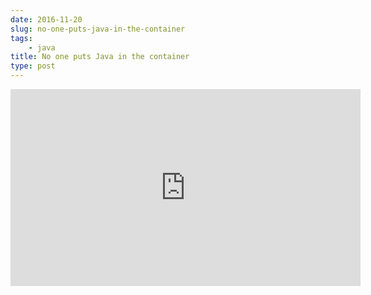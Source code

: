```yaml
---
date: 2016-11-20
slug: no-one-puts-java-in-the-container
tags:
    - java
title: No one puts Java in the container
type: post
---
```


<iframe width="560" height="315" src="https://www.youtube.com/embed/hJyAfC-Z2xk" frameborder="0" allowfullscreen></iframe>
<!--more-->
